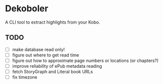 # Dekoboler

A CLI tool to extract highlights from your Kobo.

## TODO

- [ ] make database read only!
- [ ] figure out where to get read time
- [ ] figure out how to approximate page numbers or locations (or chapters?)
- [ ] improve reliability of ePub metadata reading
- [ ] fetch StoryGraph and Literal book URLs
- [ ] fix timezone
